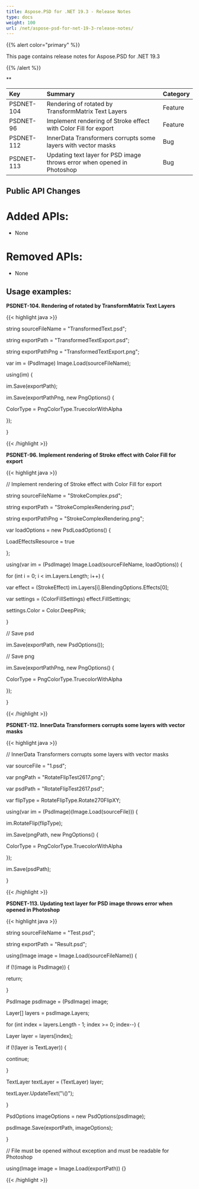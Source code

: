 ```yaml
---
title: Aspose.PSD for .NET 19.3 - Release Notes
type: docs
weight: 100
url: /net/aspose-psd-for-net-19-3-release-notes/
---
```


{{% alert color="primary" %}} 

This page contains release notes for Aspose.PSD for .NET 19.3

{{% /alert %}} 

** 

|**Key**|**Summary**|**Category**|
| :- | :- | :- |
|PSDNET-104|Rendering of rotated by TransformMatrix Text Layers|Feature|
|PSDNET-96|Implement rendering of Stroke effect with Color Fill for export|Feature|
|PSDNET-112|InnerData Transformers corrupts some layers with vector masks|Bug|
|PSDNET-113|Updating text layer for PSD image throws error when opened in Photoshop|Bug|

## **Public API Changes**
# **Added APIs:**
- None
# **Removed APIs:**
- None

## **Usage examples:**
**PSDNET-104. Rendering of rotated by TransformMatrix Text Layers**

{{< highlight java >}}

 string sourceFileName = "TransformedText.psd";

string exportPath = "TransformedTextExport.psd";

string exportPathPng = "TransformedTextExport.png";

var im = (PsdImage) Image.Load(sourceFileName);

using(im) {

 im.Save(exportPath);

 im.Save(exportPathPng, new PngOptions() {

  ColorType = PngColorType.TruecolorWithAlpha

 });

}      

{{< /highlight >}}

**PSDNET-96. Implement rendering of Stroke effect with Color Fill for export**

{{< highlight java >}}

  // Implement rendering of Stroke effect with Color Fill for export

 string sourceFileName = "StrokeComplex.psd";

 string exportPath = "StrokeComplexRendering.psd";

 string exportPathPng = "StrokeComplexRendering.png";

 var loadOptions = new PsdLoadOptions() {

  LoadEffectsResource = true

 };

 using(var im = (PsdImage) Image.Load(sourceFileName, loadOptions)) {

  for (int i = 0; i < im.Layers.Length; i++) {

   var effect = (StrokeEffect) im.Layers[i].BlendingOptions.Effects[0];

   var settings = (ColorFillSettings) effect.FillSettings;

   settings.Color = Color.DeepPink;

  }

  // Save psd

  im.Save(exportPath, new PsdOptions());

  // Save png

  im.Save(exportPathPng, new PngOptions() {

   ColorType = PngColorType.TruecolorWithAlpha

  });

 }         

{{< /highlight >}}

**PSDNET-112. InnerData Transformers corrupts some layers with vector masks**

{{< highlight java >}}

 // InnerData Transformers corrupts some layers with vector masks

var sourceFile = "1.psd";

var pngPath = "RotateFlipTest2617.png";

var psdPath = "RotateFlipTest2617.psd";

var flipType = RotateFlipType.Rotate270FlipXY;

using(var im = (PsdImage)(Image.Load(sourceFile))) {

 im.RotateFlip(flipType);

 im.Save(pngPath, new PngOptions() {

  ColorType = PngColorType.TruecolorWithAlpha

 });

 im.Save(psdPath);

}

{{< /highlight >}}

**PSDNET-113. Updating text layer for PSD image throws error when opened in Photoshop**

{{< highlight java >}}

 string sourceFileName = "Test.psd";

string exportPath = "Result.psd";

using(Image image = Image.Load(sourceFileName)) {

 if (!(image is PsdImage)) {

  return;

 }

 PsdImage psdImage = (PsdImage) image;

 Layer[] layers = psdImage.Layers;

 for (int index = layers.Length - 1; index >= 0; index--) {

  Layer layer = layers[index];

  if (!(layer is TextLayer)) {

   continue;

  }

  TextLayer textLayer = (TextLayer) layer;

  textLayer.UpdateText("\\()");

 }

 PsdOptions imageOptions = new PsdOptions(psdImage);

 psdImage.Save(exportPath, imageOptions);

}

// File must be opened without exception and must be readable for Photoshop

using(Image image = Image.Load(exportPath)) {}

{{< /highlight >}}

